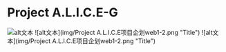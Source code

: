 # Project A.L.I.C.E-G
![alt文本](img/A.L.I.C.E项目企划web1-1.png "Title")
![alt文本](img/Project A.L.I.C.E项目企划web1-2.png "Title")
![alt文本](img/Project A.L.I.C.E项目企划web1-2.png "Title")

